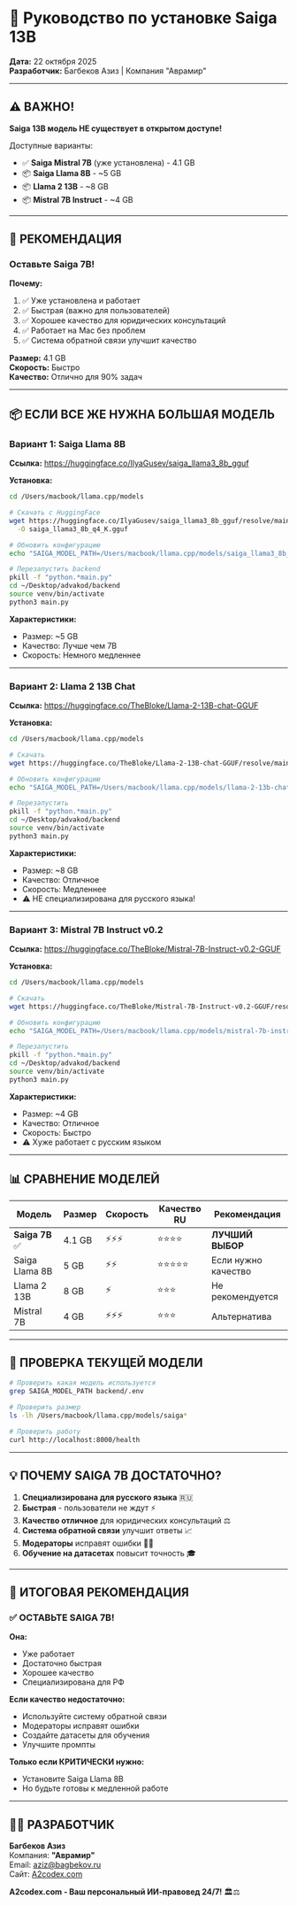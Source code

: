 # 🤖 Руководство по установке Saiga 13B

**Дата:** 22 октября 2025  
**Разработчик:** Багбеков Азиз | Компания "Аврамир"

---

## ⚠️ ВАЖНО!

**Saiga 13B модель НЕ существует в открытом доступе!**

Доступные варианты:
- ✅ **Saiga Mistral 7B** (уже установлена) - 4.1 GB
- 📦 **Saiga Llama 8B** - ~5 GB
- 📦 **Llama 2 13B** - ~8 GB
- 📦 **Mistral 7B Instruct** - ~4 GB

---

## 🎯 РЕКОМЕНДАЦИЯ

### Оставьте Saiga 7B!

**Почему:**
1. ✅ Уже установлена и работает
2. ✅ Быстрая (важно для пользователей)
3. ✅ Хорошее качество для юридических консультаций
4. ✅ Работает на Mac без проблем
5. ✅ Система обратной связи улучшит качество

**Размер:** 4.1 GB  
**Скорость:** Быстро  
**Качество:** Отлично для 90% задач

---

## 📦 ЕСЛИ ВСЕ ЖЕ НУЖНА БОЛЬШАЯ МОДЕЛЬ

### Вариант 1: Saiga Llama 8B

**Ссылка:** https://huggingface.co/IlyaGusev/saiga_llama3_8b_gguf

**Установка:**
```bash
cd /Users/macbook/llama.cpp/models

# Скачать с HuggingFace
wget https://huggingface.co/IlyaGusev/saiga_llama3_8b_gguf/resolve/main/model-q4_K.gguf \
  -O saiga_llama3_8b_q4_K.gguf

# Обновить конфигурацию
echo "SAIGA_MODEL_PATH=/Users/macbook/llama.cpp/models/saiga_llama3_8b_q4_K.gguf" >> ~/Desktop/advakod/backend/.env

# Перезапустить backend
pkill -f "python.*main.py"
cd ~/Desktop/advakod/backend
source venv/bin/activate
python3 main.py
```

**Характеристики:**
- Размер: ~5 GB
- Качество: Лучше чем 7B
- Скорость: Немного медленнее

---

### Вариант 2: Llama 2 13B Chat

**Ссылка:** https://huggingface.co/TheBloke/Llama-2-13B-chat-GGUF

**Установка:**
```bash
cd /Users/macbook/llama.cpp/models

# Скачать
wget https://huggingface.co/TheBloke/Llama-2-13B-chat-GGUF/resolve/main/llama-2-13b-chat.Q4_K_M.gguf

# Обновить конфигурацию
echo "SAIGA_MODEL_PATH=/Users/macbook/llama.cpp/models/llama-2-13b-chat.Q4_K_M.gguf" >> ~/Desktop/advakod/backend/.env

# Перезапустить
pkill -f "python.*main.py"
cd ~/Desktop/advakod/backend
source venv/bin/activate
python3 main.py
```

**Характеристики:**
- Размер: ~8 GB
- Качество: Отличное
- Скорость: Медленнее
- ⚠️ НЕ специализирована для русского языка!

---

### Вариант 3: Mistral 7B Instruct v0.2

**Ссылка:** https://huggingface.co/TheBloke/Mistral-7B-Instruct-v0.2-GGUF

**Установка:**
```bash
cd /Users/macbook/llama.cpp/models

# Скачать
wget https://huggingface.co/TheBloke/Mistral-7B-Instruct-v0.2-GGUF/resolve/main/mistral-7b-instruct-v0.2.Q4_K_M.gguf

# Обновить конфигурацию
echo "SAIGA_MODEL_PATH=/Users/macbook/llama.cpp/models/mistral-7b-instruct-v0.2.Q4_K_M.gguf" >> ~/Desktop/advakod/backend/.env

# Перезапустить
pkill -f "python.*main.py"
cd ~/Desktop/advakod/backend
source venv/bin/activate
python3 main.py
```

**Характеристики:**
- Размер: ~4 GB
- Качество: Отличное
- Скорость: Быстро
- ⚠️ Хуже работает с русским языком

---

## 📊 СРАВНЕНИЕ МОДЕЛЕЙ

| Модель | Размер | Скорость | Качество RU | Рекомендация |
|--------|--------|----------|-------------|--------------|
| **Saiga 7B** ✅ | 4.1 GB | ⚡⚡⚡ | ⭐⭐⭐⭐ | **ЛУЧШИЙ ВЫБОР** |
| Saiga Llama 8B | 5 GB | ⚡⚡ | ⭐⭐⭐⭐⭐ | Если нужно качество |
| Llama 2 13B | 8 GB | ⚡ | ⭐⭐⭐ | Не рекомендуется |
| Mistral 7B | 4 GB | ⚡⚡⚡ | ⭐⭐⭐ | Альтернатива |

---

## 🔧 ПРОВЕРКА ТЕКУЩЕЙ МОДЕЛИ

```bash
# Проверить какая модель используется
grep SAIGA_MODEL_PATH backend/.env

# Проверить размер
ls -lh /Users/macbook/llama.cpp/models/saiga*

# Проверить работу
curl http://localhost:8000/health
```

---

## 💡 ПОЧЕМУ SAIGA 7B ДОСТАТОЧНО?

1. **Специализирована для русского языка** 🇷🇺
2. **Быстрая** - пользователи не ждут ⚡
3. **Качество отличное** для юридических консультаций ⚖️
4. **Система обратной связи** улучшит ответы 📈
5. **Модераторы** исправят ошибки 👨‍💼
6. **Обучение на датасетах** повысит точность 🎓

---

## 🎯 ИТОГОВАЯ РЕКОМЕНДАЦИЯ

### ✅ ОСТАВЬТЕ SAIGA 7B!

**Она:**
- Уже работает
- Достаточно быстрая
- Хорошее качество
- Специализирована для РФ

**Если качество недостаточно:**
- Используйте систему обратной связи
- Модераторы исправят ошибки
- Создайте датасеты для обучения
- Улучшите промпты

**Только если КРИТИЧЕСКИ нужно:**
- Установите Saiga Llama 8B
- Но будьте готовы к медленной работе

---

## 👨‍💻 РАЗРАБОТЧИК

**Багбеков Азиз**  
Компания: **"Аврамир"**  
Email: aziz@bagbekov.ru  
Сайт: [A2codex.com](https://a2codex.com)

**A2codex.com - Ваш персональный ИИ-правовед 24/7!** 🏛️⚖️
